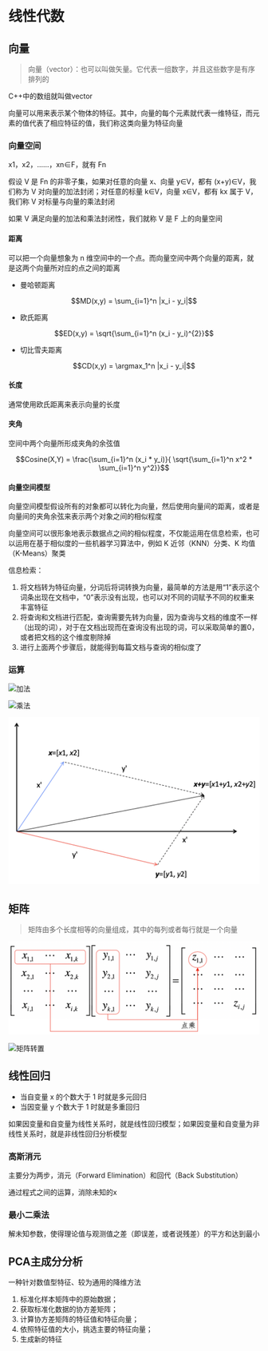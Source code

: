 # 线性代数

## 向量

> 向量（vector）：也可以叫做矢量。它代表一组数字，并且这些数字是有序排列的

C++中的数组就叫做vector

向量可以用来表示某个物体的特征。其中，向量的每个元素就代表一维特征，而元素的值代表了相应特征的值，我们称这类向量为特征向量

### 向量空间

x1​，x2​，……，xn​∈F，就有 Fn

假设 V 是 Fn​ 的非零子集，如果对任意的向量 x、向量 y∈V，都有 (x+y)∈V，我们称为 V 对向量的加法封闭；对任意的标量 k∈V，向量 x∈V，都有 kx 属于 V，我们称 V 对标量与向量的乘法封闭

如果 V 满足向量的加法和乘法封闭性，我们就称 V 是 F 上的向量空间

#### 距离

可以把一个向量想象为 n 维空间中的一个点。而向量空间中两个向量的距离，就是这两个向量所对应的点之间的距离

- 曼哈顿距离 

$$MD(x,y) = \sum_{i=1}^n |x_i - y_i|$$

- 欧氏距离

$$ED(x,y) = \sqrt{\sum_{i=1}^n (x_i - y_i)^{2}}$$

- 切比雪夫距离

$$CD(x,y) = \argmax_1^n |x_i - y_i|$$

#### 长度

通常使用欧氏距离来表示向量的长度

#### 夹角

空间中两个向量所形成夹角的余弦值

$$Cosine(X,Y) = \frac{\sum_{i=1}^n (x_i * y_i)}{ \sqrt{\sum_{i=1}^n x^2 *  \sum_{i=1}^n y^2}}$$

#### 向量空间模型

向量空间模型假设所有的对象都可以转化为向量，然后使用向量间的距离，或者是向量间的夹角余弦来表示两个对象之间的相似程度

向量空间可以很形象地表示数据点之间的相似程度，不仅能运用在信息检索，也可以运用在基于相似度的一些机器学习算法中，例如 K 近邻（KNN）分类、K 均值（K-Means）聚类

信息检索：

1. 将文档转为特征向量，分词后将词转换为向量，最简单的方法是用“1”表示这个词条出现在文档中，“0”表示没有出现，也可以对不同的词赋予不同的权重来丰富特征
2. 将查询和文档进行匹配，查询需要先转为向量，因为查询与文档的维度不一样（出现的词），对于在文档出现而在查询没有出现的词，可以采取简单的置0，或者把文档的这个维度剔除掉
3. 进行上面两个步骤后，就能得到每篇文档与查询的相似度了

### 运算

![加法](/assets/202211920367.webp)

![乘法](/assets/2022119203712.webp)

![向量的加法实际上就是把几何问题转化成了代数问题](/assets/2022119203634.webp)

## 矩阵

> 矩阵由多个长度相等的向量组成，其中的每列或者每行就是一个向量

![矩阵运算](/assets/2022119203926.webp)

![矩阵转置](/assets/2022119204037.webp)

## 线性回归

- 当自变量 x 的个数大于 1 时就是多元回归
- 当因变量 y 个数大于 1 时就是多重回归

如果因变量和自变量为线性关系时，就是线性回归模型；如果因变量和自变量为非线性关系时，就是非线性回归分析模型

### 高斯消元

主要分为两步，消元（Forward Elimination）和回代（Back Substitution）

通过程式之间的运算，消除未知的x

### 最小二乘法

解未知参数，使得理论值与观测值之差（即误差，或者说残差）的平方和达到最小

## PCA主成分分析

一种针对数值型特征、较为通用的降维方法

1. 标准化样本矩阵中的原始数据；
2. 获取标准化数据的协方差矩阵；
3. 计算协方差矩阵的特征值和特征向量；
4. 依照特征值的大小，挑选主要的特征向量；
5. 生成新的特征

